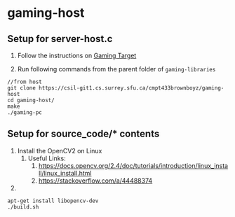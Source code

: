 # gaming-host


## Setup for server-host.c  

 1. Follow the instructions on [Gaming Target](https://csil-git1.cs.surrey.sfu.ca/cmpt433brownboyz/gaming-target)

 1. Run following commands from the parent folder of `gaming-libraries`
```shell
//from host
git clone https://csil-git1.cs.surrey.sfu.ca/cmpt433brownboyz/gaming-host
cd gaming-host/
make
./gaming-pc
```

## Setup for source_code/* contents

 1. Install the OpenCV2 on Linux
    1. Useful Links:
	   1. https://docs.opencv.org/2.4/doc/tutorials/introduction/linux_install/linux_install.html
	   1. https://stackoverflow.com/a/44488374
 1.
 ```shell
 apt-get install libopencv-dev
 ./build.sh
 ```
